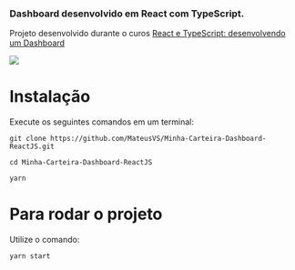 <h3>Dashboard desenvolvido em React com TypeScript.</h3>

Projeto desenvolvido durante o curos <a href="https://www.udemy.com/course/react-e-typescript/">React e TypeScript: desenvolvendo um Dashboard</a>

<img src="https://github.com/rodrigorgtic/minha-carteira-dashboard/blob/master/docs/assets/resposiveview.png?raw=true">

# Instalação

Execute os seguintes comandos em um terminal:

```
git clone https://github.com/MateusVS/Minha-Carteira-Dashboard-ReactJS.git
```

```
cd Minha-Carteira-Dashboard-ReactJS
```

```
yarn
```

# Para rodar o projeto

Utilize o comando:

```
yarn start
```
